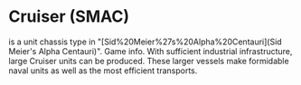# Cruiser (SMAC)

 is a unit chassis type in "[Sid%20Meier%27s%20Alpha%20Centauri](Sid Meier's Alpha Centauri)".
Game info.
With sufficient industrial infrastructure, large Cruiser units can be produced. These larger vessels make formidable naval units as well as the most efficient transports.
